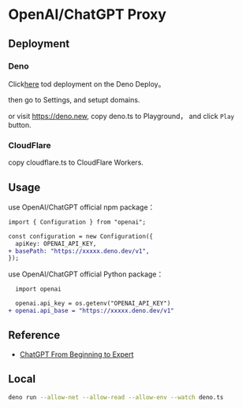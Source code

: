# OpenAI/ChatGPT Proxy

## Deployment

### Deno

Click[here][1] tod deployment on the Deno Deploy。

then go to Settings, and setupt domains.

or visit https://deno.new, copy deno.ts to Playground， and click `Play`
button.

### CloudFlare

copy cloudflare.ts to CloudFlare Workers.

## Usage

use OpenAI/ChatGPT official npm package：

```diff
import { Configuration } from "openai";

const configuration = new Configuration({
  apiKey: OPENAI_API_KEY,
+ basePath: "https://xxxxx.deno.dev/v1",
});
```

use OpenAI/ChatGPT official Python package：

```diff
  import openai

  openai.api_key = os.getenv("OPENAI_API_KEY")
+ openai.api_base = "https://xxxxx.deno.dev/v1"
```

## Reference

- [ChatGPT From Beginning to Expert](https://github.com/justjavac/chatgpt)

## Local

```bash
deno run --allow-net --allow-read --allow-env --watch deno.ts
```

[1]: https://dash.deno.com/new?url=https://raw.githubusercontent.com/Alum-AI/openai-proxy/main/deno.ts
